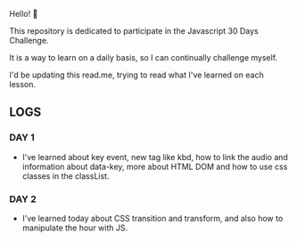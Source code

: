 Hello! :slightly_smiling_face:

This repository is dedicated to participate in the Javascript 30 Days Challenge.

It is a way to learn on a daily basis, so I can continually challenge myself.

I'd be updating this read.me, trying to read what I've learned on each lesson.

## LOGS

### DAY 1

-   I've learned about key event, new tag like kbd, how to link the audio and information about data-key, more about HTML DOM and how to use css classes in the classList.

### DAY 2

-   I've learned today about CSS transition and transform, and also how to manipulate the hour with JS.
